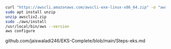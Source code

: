 

```sh
curl "https://awscli.amazonaws.com/awscli-exe-linux-x86_64.zip" -o "awscliv2.zip"
sudo apt install unzip
unzip awscliv2.zip
sudo ./aws/install
/usr/local/bin/aws --version
aws configure
```
github.com/jaiswaladi246/EKS-Complete/blob/main/Steps-eks.md
